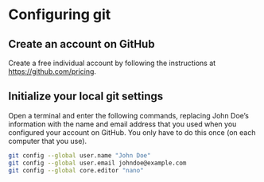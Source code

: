 # Configuring git

## Create an account on GitHub

Create a free individual account by following the instructions at <https://github.com/pricing>.

## Initialize your local git settings

Open a terminal and enter the following commands, replacing John Doe’s information with the name and email address that you used when you configured your account on GitHub. You only have to do this once (on each computer that you use). 

```bash
git config --global user.name "John Doe"
git config --global user.email johndoe@example.com
git config --global core.editor "nano"
```	